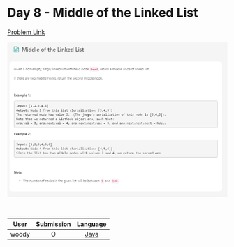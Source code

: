 # Day 8 - Middle of the Linked List

[Problem Link](https://leetcode.com/problems/middle-of-the-linked-list/)

![08-middle-of-the-linked-list](../images/08-middle-of-the-linked-list.png)

<br>

User  | Submission | Language
:--:  | :--------: | :-----:
woody | O          | [Java](./woody.md)
